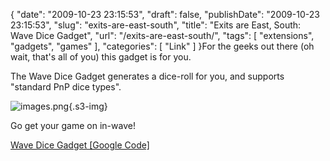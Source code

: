 {
    "date": "2009-10-23 23:15:53",
    "draft": false,
    "publishDate": "2009-10-23 23:15:53",
    "slug": "exits-are-east-south",
    "title": "Exits are East, South: Wave Dice Gadget",
    "url": "\/exits-are-east-south\/",
    "tags": [
        "extensions",
        "gadgets",
        "games"
    ],
    "categories": [
        "Link"
    ]
}For the geeks out there (oh wait, that's all of you) this gadget is for
you.

The Wave Dice Gadget generates a dice-roll for you, and supports
"standard PnP dice types".

![images.png](//turbo.geekorium.com.au/images/images.png){.s3-img}

Go get your game on in-wave!

[Wave Dice Gadget \[Google
Code\]](http://wave-samples-gallery.appspot.com/about_app?app_id=53001)